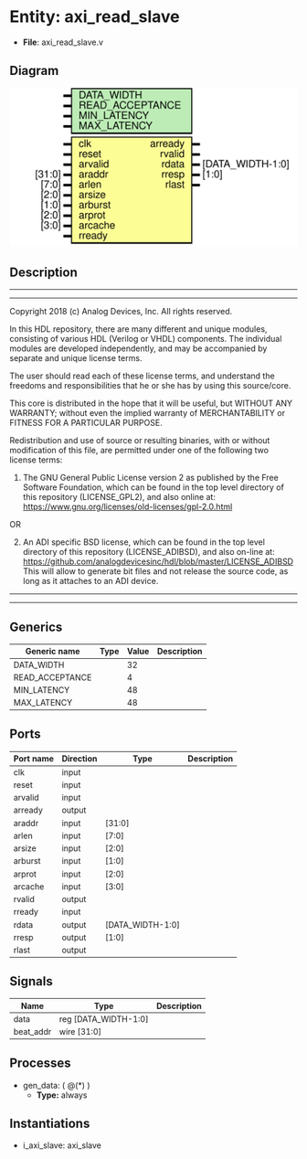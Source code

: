 # Entity: axi_read_slave

- **File**: axi_read_slave.v
## Diagram

![Diagram](axi_read_slave.svg "Diagram")
## Description

 ***************************************************************************
 ***************************************************************************
 Copyright 2018 (c) Analog Devices, Inc. All rights reserved.

 In this HDL repository, there are many different and unique modules, consisting
 of various HDL (Verilog or VHDL) components. The individual modules are
 developed independently, and may be accompanied by separate and unique license
 terms.

 The user should read each of these license terms, and understand the
 freedoms and responsibilities that he or she has by using this source/core.

 This core is distributed in the hope that it will be useful, but WITHOUT ANY
 WARRANTY; without even the implied warranty of MERCHANTABILITY or FITNESS FOR
 A PARTICULAR PURPOSE.

 Redistribution and use of source or resulting binaries, with or without modification
 of this file, are permitted under one of the following two license terms:

   1. The GNU General Public License version 2 as published by the
      Free Software Foundation, which can be found in the top level directory
      of this repository (LICENSE_GPL2), and also online at:
      <https://www.gnu.org/licenses/old-licenses/gpl-2.0.html>

 OR

   2. An ADI specific BSD license, which can be found in the top level directory
      of this repository (LICENSE_ADIBSD), and also on-line at:
      https://github.com/analogdevicesinc/hdl/blob/master/LICENSE_ADIBSD
      This will allow to generate bit files and not release the source code,
      as long as it attaches to an ADI device.

 ***************************************************************************
 ***************************************************************************

## Generics

| Generic name    | Type | Value | Description |
| --------------- | ---- | ----- | ----------- |
| DATA_WIDTH      |      | 32    |             |
| READ_ACCEPTANCE |      | 4     |             |
| MIN_LATENCY     |      | 48    |             |
| MAX_LATENCY     |      | 48    |             |
## Ports

| Port name | Direction | Type             | Description |
| --------- | --------- | ---------------- | ----------- |
| clk       | input     |                  |             |
| reset     | input     |                  |             |
| arvalid   | input     |                  |             |
| arready   | output    |                  |             |
| araddr    | input     | [31:0]           |             |
| arlen     | input     | [7:0]            |             |
| arsize    | input     | [2:0]            |             |
| arburst   | input     | [1:0]            |             |
| arprot    | input     | [2:0]            |             |
| arcache   | input     | [3:0]            |             |
| rvalid    | output    |                  |             |
| rready    | input     |                  |             |
| rdata     | output    | [DATA_WIDTH-1:0] |             |
| rresp     | output    | [1:0]            |             |
| rlast     | output    |                  |             |
## Signals

| Name      | Type                 | Description |
| --------- | -------------------- | ----------- |
| data      | reg [DATA_WIDTH-1:0] |             |
| beat_addr | wire [31:0]          |             |
## Processes
- gen_data: ( @(*) )
  - **Type:** always
## Instantiations

- i_axi_slave: axi_slave
